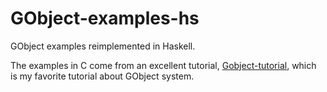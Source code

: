 # GObject-examples-hs
GObject examples reimplemented in Haskell. 

The examples in C come from an excellent tutorial, [Gobject-tutorial](https://github.com/ToshioCP/Gobject-tutorial.git), which is my favorite tutorial about GObject system.
